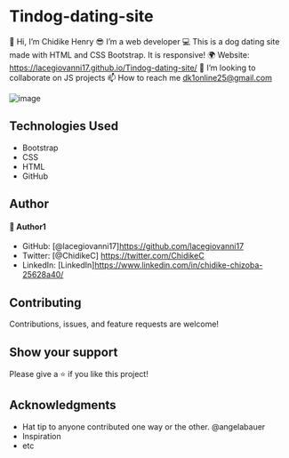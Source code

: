 # Tindog-dating-site
👋 Hi, I’m Chidike Henry 
😎 I’m a web developer 
💻 This is a dog dating site made with HTML and CSS Bootstrap. It is responsive! 
🌍 Website:  https://lacegiovanni17.github.io/Tindog-dating-site/
💞️ I’m looking to collaborate on JS projects 
📫 How to reach me dk1online25@gmail.com

![image](https://user-images.githubusercontent.com/30509335/196298832-9e0e3769-e5cc-4805-ac8e-ec58b11a9ecb.png)


## Technologies Used
* Bootstrap
* CSS
* HTML
* GitHub

## Author

#### 👤 Author1
- GitHub: [@lacegiovanni17]https://github.com/lacegiovanni17
- Twitter: [@ChidikeC] https://twitter.com/ChidikeC
- LinkedIn: [LinkedIn]https://www.linkedin.com/in/chidike-chizoba-25628a40/

## Contributing 
Contributions, issues, and feature requests are welcome!

## Show your support
Please give a ⭐️ if you like this project! 

## Acknowledgments
- Hat tip to anyone contributed one way or the other.  @angelabauer
- Inspiration
- etc
